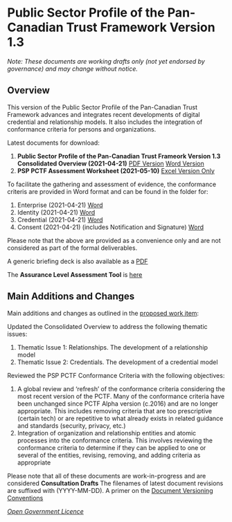 # Public Sector Profile of the Pan-Canadian Trust Framework Version 1.3

*Note: These documents are working drafts only (not yet endorsed by governance) and may change without notice.*


## Overview ##
This version of the Public Sector Profile of the Pan-Canadian Trust Framework advances and integrates recent developments of digital credential and relationship models. It also includes the integration of conformance criteria for persons and organizations.

Latest documents for download:

1. **Public Sector Profile of the Pan-Canadian Trust Frameork Version 1.3 Consolidated Overview (2021-04-21)** [PDF Version](./PSP-PCTF-V-1-3-Consolidated-Overview-EN-2021-04-21.pdf) [Word Version](./PSP-PCTF-V-1-3-Consolidated-Overview-EN-2021-04-21.docx)
2. **PSP PCTF Assessment Worksheet (2021-05-10)** [Excel Version Only](./PSP-PCTF-V-1.3-Assessment-Workbook-2021-05-10.xlsx)

To facilitate the gathering and assessment of evidence, the conformance criteris are provided in Word format and can be found in the folder for:
1. Enterprise (2021-04-21) [Word](./PSP-PCTF-Evidence-Assessment-Enterprise-2021-02-19docx)
2. Identity (2021-04-21) [Word](./PSP-PCTF-Evidence-Assessment-Identity-2021-02-19.docx)
3. Credential (2021-04-21) [Word](./PSP-PCTF-Evidence-Assessment-Credential-2021-02-19.docx)
4. Consent (2021-04-21) (includes Notification and Signature) [Word](./PSP-PCTF-Evidence-Assessment-Consent-2021-02-19.docx)

Please note that the above are provided as a convenience only and are not considered as part of the formal deliverables.

A generic briefing deck is also available as a [PDF](https://github.com/canada-ca/PCTF-CCP/blob/master/Version1_3/Overview-of-Pan-Canadian%20Trust%20Framework.pdf)

The **Assurance Level Assessment Tool** is [here](https://canada-ca.github.io/gcdigital-tools_outils-numeriquesgc/views-vues/assurance-level-requirement/en/assurance-level-requirement.html)

## Main Additions and Changes ## 
Main additions and changes as outlined in the [proposed work item](./Work-Item-for-PSP-PCTF-V1-3.pdf):

Updated the Consolidated Overview to address the following thematic issues:
1.	Thematic Issue 1: Relationships. The development of a relationship model
2.	Thematic Issue 2: Credentials. The development of a credential model

Reviewed the PSP PCTF Conformance Criteria with the following objectives:
1.	A global review and ‘refresh’ of the conformance criteria considering the most recent version of the PCTF. Many of the conformance criteria have been unchanged since PCTF Alpha version (c.2016) and are no longer appropriate. This includes removing criteria that are too prescriptive (certain tech) or are repetitive to what already exists in related guidance and standards (security, privacy, etc.)
2.	Integration of organization and relationship entities and atomic processes into the conformance criteria. This involves reviewing the conformance criteria to determine if they can be applied to one or several of the entities, revising, removing, and adding criteria as appropriate

Please note that all of these documents are work-in-progress and are considered **Consultation Drafts** The filenames of latest document revisions are suffixed with (YYYY-MM-DD). A primer on the [Document Versioning Conventions](https://github.com/canada-ca/PCTF-CCP/blob/master/docs/2020-02-04%20PSP-PCTF-Versioning-Conventions.pdf)

*[Open Government Licence](https://open.canada.ca/en/open-government-licence-canada)*
